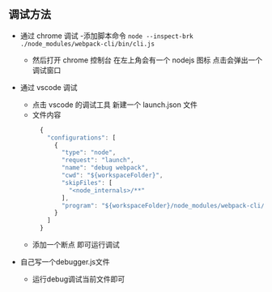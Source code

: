 ## 调试方法

- 通过 chrome 调试 -添加脚本命令 `node --inspect-brk ./node_modules/webpack-cli/bin/cli.js`
  - 然后打开 chrome 控制台 在左上角会有一个 nodejs 图标 点击会弹出一个调试窗口
- 通过 vscode 调试
  - 点击 vscode 的调试工具 新建一个 launch.json 文件
  - 文件内容
    ```javascript
      {
        "configurations": [
          {
            "type": "node",
            "request": "launch",
            "name": "debug webpack",
            "cwd": "${workspaceFolder}",
            "skipFiles": [
              "<node_internals>/**"
            ],
            "program": "${workspaceFolder}/node_modules/webpack-cli/bin/cli.js"
          }
        ]
      }
    ```
  - 添加一个断点 即可运行调试

- 自己写一个debugger.js文件
  - 运行debug调试当前文件即可